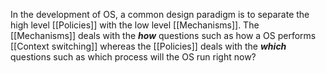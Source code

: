 In the development of OS, a common design paradigm is to separate the high level [[Policies]] with the low level [[Mechanisms]]. The [[Mechanisms]] deals with the ***how*** questions such as how a OS performs [[Context switching]] whereas the [[Policies]] deals with the ***which*** questions such as which process will the OS run right now?
